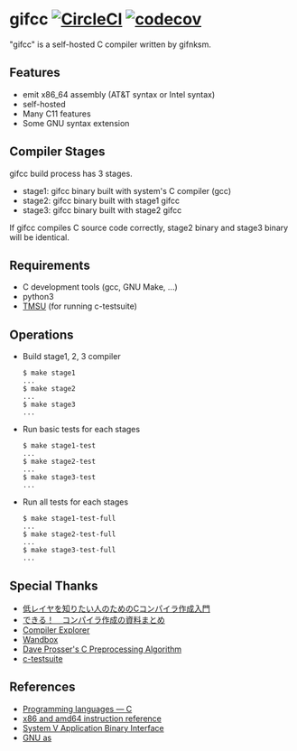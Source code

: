 # gifcc [![CircleCI](https://circleci.com/gh/gifnksm/gifcc.svg?style=svg)](https://circleci.com/gh/gifnksm/gifcc) [![codecov](https://codecov.io/gh/gifnksm/gifcc/branch/master/graph/badge.svg)](https://codecov.io/gh/gifnksm/gifcc)

"gifcc" is a self-hosted C compiler written by gifnksm.

## Features

* emit x86_64 assembly (AT&T syntax or Intel syntax)
* self-hosted
* Many C11 features
* Some GNU syntax extension

## Compiler Stages

gifcc build process has 3 stages.

* stage1: gifcc binary built with system's C compiler (gcc)
* stage2: gifcc binary built with stage1 gifcc
* stage3: gifcc binary built with stage2 gifcc

If gifcc compiles C source code correctly, stage2 binary and stage3 binary will be identical.

## Requirements

* C development tools (gcc, GNU Make, ...)
* python3
* [TMSU](https://github.com/oniony/TMSU) (for running c-testsuite)

## Operations

* Build stage1, 2, 3 compiler

   ```console
   $ make stage1
   ...
   $ make stage2
   ...
   $ make stage3
   ...
   ```

* Run basic tests for each stages

    ```console
    $ make stage1-test
    ...
    $ make stage2-test
    ...
    $ make stage3-test
    ...
    ```

* Run all tests for each stages

    ```console
    $ make stage1-test-full
    ...
    $ make stage2-test-full
    ...
    $ make stage3-test-full
    ...
    ```

## Special Thanks

* [低レイヤを知りたい人のためのCコンパイラ作成入門](https://www.sigbus.info/compilerbook)
* [できる！　コンパイラ作成の資料まとめ](https://anqou.net/poc/2019/01/03/post-2650/)
* [Compiler Explorer](https://godbolt.org/)
* [Wandbox](https://wandbox.org/)
* [Dave Prosser's C Preprocessing Algorithm](https://www.spinellis.gr/blog/20060626/)
* [c-testsuite](https://github.com/c-testsuite/c-testsuite)

## References

* [Programming languages — C](http://www.open-std.org/jtc1/sc22/wg14/www/docs/n1548.pdf)
* [x86 and amd64 instruction reference](https://www.felixcloutier.com/x86/index.html)
* [System V Application Binary Interface](https://www.uclibc.org/docs/psABI-x86_64.pdf)
* [GNU as](https://sourceware.org/binutils/docs/as/)
